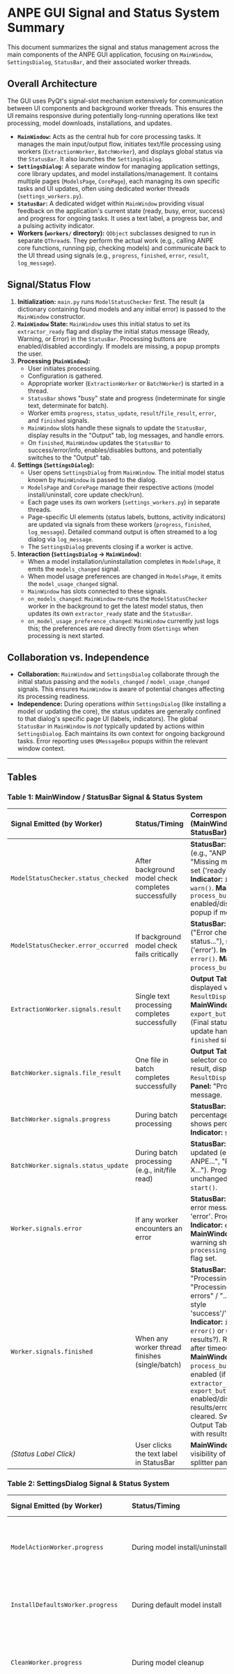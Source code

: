 # ANPE GUI Signal and Status System Summary

This document summarizes the signal and status management across the main components of the ANPE GUI application, focusing on `MainWindow`, `SettingsDialog`, `StatusBar`, and their associated worker threads.

## Overall Architecture

The GUI uses PyQt's signal-slot mechanism extensively for communication between UI components and background worker threads. This ensures the UI remains responsive during potentially long-running operations like text processing, model downloads, installations, and updates.

-   **`MainWindow`:** Acts as the central hub for core processing tasks. It manages the main input/output flow, initiates text/file processing using workers (`ExtractionWorker`, `BatchWorker`), and displays global status via the `StatusBar`. It also launches the `SettingsDialog`.
-   **`SettingsDialog`:** A separate window for managing application settings, core library updates, and model installations/management. It contains multiple pages (`ModelsPage`, `CorePage`), each managing its own specific tasks and UI updates, often using dedicated worker threads (`settings_workers.py`).
-   **`StatusBar`:** A dedicated widget within `MainWindow` providing visual feedback on the application's current state (ready, busy, error, success) and progress for ongoing tasks. It uses a text label, a progress bar, and a pulsing activity indicator.
-   **Workers (`workers/` directory):** `QObject` subclasses designed to run in separate `QThread`s. They perform the actual work (e.g., calling ANPE core functions, running pip, checking models) and communicate back to the UI thread using signals (e.g., `progress`, `finished`, `error`, `result`, `log_message`).

## Signal/Status Flow

1.  **Initialization:** `main.py` runs `ModelStatusChecker` first. The result (a dictionary containing found models and any initial error) is passed to the `MainWindow` constructor.
2.  **`MainWindow` State:** `MainWindow` uses this initial status to set its `extractor_ready` flag and display the initial status message (Ready, Warning, or Error) in the `StatusBar`. Processing buttons are enabled/disabled accordingly. If models are missing, a popup prompts the user.
3.  **Processing (`MainWindow`):**
    *   User initiates processing.
    *   Configuration is gathered.
    *   Appropriate worker (`ExtractionWorker` or `BatchWorker`) is started in a thread.
    *   `StatusBar` shows "busy" state and progress (indeterminate for single text, determinate for batch).
    *   Worker emits `progress`, `status_update`, `result`/`file_result`, `error`, and `finished` signals.
    *   `MainWindow` slots handle these signals to update the `StatusBar`, display results in the "Output" tab, log messages, and handle errors.
    *   On `finished`, `MainWindow` updates the `StatusBar` to success/error/info, enables/disables buttons, and potentially switches to the "Output" tab.
4.  **Settings (`SettingsDialog`):**
    *   User opens `SettingsDialog` from `MainWindow`. The initial model status known by `MainWindow` is passed to the dialog.
    *   `ModelsPage` and `CorePage` manage their respective actions (model install/uninstall, core update check/run).
    *   Each page uses its own workers (`settings_workers.py`) in separate threads.
    *   Page-specific UI elements (status labels, buttons, activity indicators) are updated via signals from these workers (`progress`, `finished`, `log_message`). Detailed command output is often streamed to a log dialog via `log_message`.
    *   The `SettingsDialog` prevents closing if a worker is active.
5.  **Interaction (`SettingsDialog` -> `MainWindow`):**
    *   When a model installation/uninstallation completes in `ModelsPage`, it emits the `models_changed` signal.
    *   When model usage preferences are changed in `ModelsPage`, it emits the `model_usage_changed` signal.
    *   `MainWindow` has slots connected to these signals.
    *   `on_models_changed`: `MainWindow` re-runs the `ModelStatusChecker` worker in the background to get the latest model status, then updates its own `extractor_ready` state and the `StatusBar`.
    *   `on_model_usage_preference_changed`: `MainWindow` currently just logs this; the preferences are read directly from `QSettings` when processing is next started.

## Collaboration vs. Independence

-   **Collaboration:** `MainWindow` and `SettingsDialog` collaborate through the initial status passing and the `models_changed` / `model_usage_changed` signals. This ensures `MainWindow` is aware of potential changes affecting its processing readiness.
-   **Independence:** During operations *within* `SettingsDialog` (like installing a model or updating the core), the status updates are generally confined to that dialog's specific page UI (labels, indicators). The global `StatusBar` in `MainWindow` is *not* typically updated by actions within `SettingsDialog`. Each maintains its own context for ongoing background tasks. Error reporting uses `QMessageBox` popups within the relevant window context.

---

## Tables

### Table 1: MainWindow / StatusBar Signal & Status System

| Signal Emitted (by Worker)        | Status/Timing                                   | Corresponding Visuals (MainWindow / StatusBar)                                                                                                                               |
| :-------------------------------- | :---------------------------------------------- | :--------------------------------------------------------------------------------------------------------------------------------------------------------------------------- |
| `ModelStatusChecker.status_checked` | After background model check completes successfully | **StatusBar:** Text updated (e.g., "ANPE Ready" or "Missing models..."), style set ('ready'/'warning'). **Indicator:** `idle()` or `warn()`. **MainWindow:** `process_button` enabled/disabled. Optional popup if models missing. |
| `ModelStatusChecker.error_occurred` | If background model check fails critically      | **StatusBar:** Text updated ("Error checking status..."), style set ('error'). **Indicator:** `error()`. **MainWindow:** `process_button` disabled.                       |
| `ExtractionWorker.signals.result`   | Single text processing completes successfully   | **Output Tab:** Results displayed via `ResultDisplayWidget`. **MainWindow:** `export_button` enabled. (Final status bar/indicator update handled by `finished` signal).                      |
| `BatchWorker.signals.file_result`   | One file in batch completes successfully        | **Output Tab:** File added to selector combo; if first result, displayed via `ResultDisplayWidget`. **Log Panel:** "Processed file: ..." message.                              |
| `BatchWorker.signals.progress`      | During batch processing                         | **StatusBar:** Progress bar percentage updated. Text shows percentage. **Indicator:** `start()`.                                                                          |
| `BatchWorker.signals.status_update` | During batch processing (e.g., init/file read) | **StatusBar:** Text message updated (e.g., "Initializing ANPE...", "Reading file X..."). Progress bar state unchanged. **Indicator:** `start()`.                              |
| `Worker.signals.error`            | If any worker encounters an error               | **StatusBar:** Text shows error message, style 'error'. Progress stops. **Indicator:** `error()`. **MainWindow:** `QMessageBox` warning shown. `processing_error_occurred` flag set.                  |
| `Worker.signals.finished`         | When any worker thread finishes (single/batch)  | **StatusBar:** Shows "Processing complete" / "Processing finished with errors" / "...(No results)", style 'success'/'error'/'info'. **Indicator:** `idle()` or `error()` or `warn()` (if no results?). Resets to idle after timeout. **MainWindow:** `process_button` re-enabled (if `extractor_ready`). `export_button` enabled/disabled based on results/error. Input fields cleared. Switches to Output Tab on success with results. |
| *(Status Label Click)*            | User clicks the text label in StatusBar         | **MainWindow:** Toggles visibility of the `log_panel` splitter pane.                                                                                                          |

### Table 2: SettingsDialog Signal & Status System

| Signal Emitted (by Worker)           | Status/Timing                                                | Corresponding Visuals (SettingsDialog Page)                                                                                                                                |
| :----------------------------------- | :----------------------------------------------------------- | :------------------------------------------------------------------------------------------------------------------------------------------------------------------------- |
| `ModelActionWorker.progress`         | During model install/uninstall                               | **ModelsPage:** `model_action_status_label` updated (e.g., "Downloading/installing...", "Attempting to uninstall..."). **Indicator:** `start()` (within page).                                                   |
| `InstallDefaultsWorker.progress`     | During default model install                                 | **ModelsPage:** `model_action_status_label` updated (e.g., "Starting default model setup..."). **Indicator:** `start()` (within page).                                                                           |
| `CleanWorker.progress`               | During model cleanup                                         | **ModelsPage:** `model_action_status_label` updated (e.g., "Starting model cleanup process...", "Cleaning spaCy models..."). **Indicator:** `start()` (within page).                                              |
| `CoreUpdateWorker.check_finished`    | After core version check from PyPI completes                 | **CorePage:** `latest_version_label` updated. `status_label` updated. `check_update_button` text/state changed ("Up to Date", "Update ANPE Core (...)"). **Indicator:** `idle()` (within page). |
| `CoreUpdateWorker.update_progress`   | During core update via pip                                   | **CorePage:** `status_label` updated (e.g., "Starting update process..."). **Indicator:** `start()` (within page).                                                                           |
| `Worker.log_message`                 | During subprocess execution (pip, spacy download, etc.)      | **ModelsPage/CorePage:** Message appended to internal `log_text`; if log dialog is open, `QTextEdit` inside it is updated.                                                 |
| `ModelActionWorker.finished`         | After model install/uninstall attempt completes              | **ModelsPage:** `QMessageBox` (Info/Warning/Error) shown. **Indicator:** `idle()` / `warn()` / `error()` (based on outcome). Calls `refresh_status`. Emits `models_changed`. |
| `InstallDefaultsWorker.finished`     | After default model install attempt completes                | **ModelsPage:** `QMessageBox` (Info/Warning/Error) shown. **Indicator:** `idle()` / `warn()` / `error()` (based on outcome). Calls `refresh_status`. Emits `models_changed`.                       |
| `CleanWorker.finished`               | After model cleanup attempt completes                        | **ModelsPage:** `QMessageBox` (Info/Warning/Error) shown. **Indicator:** `idle()` / `warn()` / `error()` (based on outcome). Calls `refresh_status`. Emits `models_changed`.                       |
| `CoreUpdateWorker.update_finished`   | After core update attempt completes                          | **CorePage:** `QMessageBox` (Info/Warning/Error) shown. **Indicator:** `idle()` / `warn()` / `error()` (based on outcome). `status_label`, etc. updated.      |
| `ModelsPage.models_changed`          | Emitted by `ModelsPage` after a model action worker finishes | *(Signal handled by MainWindow, see Table 3)*                                                                                                                             |
| `ModelsPage.model_usage_changed`     | Emitted by `ModelsPage` when usage combo box changes         | **ModelsPage:** Calls `save_usage_settings`. *(Signal handled by MainWindow, see Table 3)*                                                                               |
| *(Alt Key Press/Release)*           | When Alt key state changes while ModelsPage is active        | **ModelsPage:** `install_clean_button` text, tooltip, and 'danger' property updated ("Install Defaults" <> "Clean All").                                               |
| *(Button Clicks)*                   | User clicks Install/Uninstall/Clean/Refresh/Check etc.       | **ModelsPage/CorePage:** Relevant worker started. Buttons disabled. Status label updated ("Starting..."). **Indicator:** `start()` (within page).                               |

### Table 3: Signal Interaction (MainWindow <> SettingsDialog)

| Signal Emitted                 | Emitter           | Status/Timing                                       | Receiver          | Corresponding Visuals / Action (Receiver)                                                                                                                               |
| :----------------------------- | :---------------- | :-------------------------------------------------- | :---------------- | :---------------------------------------------------------------------------------------------------------------------------------------------------------------------- |
| `models_changed`               | `SettingsDialog` (via `ModelsPage`) | After a model install/uninstall/clean action completes | `MainWindow`      | **MainWindow:** Calls `on_models_changed` -> Starts `ModelStatusChecker` worker. **StatusBar:** Shows "Checking model status...", then updates based on check result (see Table 1). |
| `model_usage_changed`          | `SettingsDialog` (via `ModelsPage`) | When model usage combo box value changes          | `MainWindow`      | **MainWindow:** Calls `on_model_usage_preference_changed` -> Logs the event. (Preferences are read later when processing starts).                                           |
| *(Dialog Initialization)*     | `MainWindow`      | When `SettingsDialog` is created                  | `SettingsDialog`  | **SettingsDialog:** Receives initial `model_status` dict from `MainWindow`. **ModelsPage:** Uses this status for initial UI setup (button states, status labels, combo population). |

---

## Indicator State Mapping

The `PulsingActivityIndicator` (used in the main `StatusBar` and potentially within `SettingsDialog` pages) now reflects the application state more granularly:

-   **Idle (Green Breathing):** Application is ready, processing completed successfully, or an operation finished with an informational status.
-   **Active (Blue Ripple):** A background task is currently in progress (processing text/files, downloading/installing models, checking for updates, running pip).
-   **Warning (Orange Faster Breathing):** Potential issues detected that don't prevent core functionality but require attention (e.g., missing optional models, non-critical check failures).
-   **Error (Red Blinking):** A critical error occurred (e.g., processing failed, installation failed, core component error).
